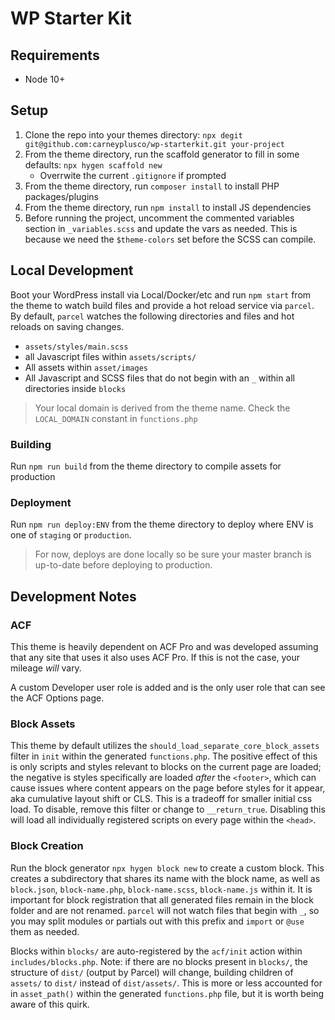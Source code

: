 # WP Starter Kit
## Requirements
* Node 10+

## Setup
1. Clone the repo into your themes directory:
`npx degit git@github.com:carneyplusco/wp-starterkit.git your-project`
2. From the theme directory, run the scaffold generator to fill in some defaults:
`npx hygen scaffold new`
    *  Overrwite the current `.gitignore` if prompted
3. From the theme directory, run `composer install` to install PHP packages/plugins
4. From the theme directory, run `npm install` to install JS dependencies
5. Before running the project, uncomment the commented variables section in `_variables.scss` and update the vars as needed. This is because we need the `$theme-colors` set before the SCSS can compile.

## Local Development
Boot your WordPress install via Local/Docker/etc and run `npm start` from the theme to watch build files and provide a hot reload service via `parcel`. By default, `parcel` watches the following directories and files and hot reloads on saving changes.

* `assets/styles/main.scss`
* all Javascript files within `assets/scripts/`
* All assets within `asset/images`
* All Javascript and SCSS files that do not begin with an `_` within all directories inside `blocks`

> Your local domain is derived from the theme name. Check the `LOCAL_DOMAIN` constant in `functions.php`

### Building
Run `npm run build` from the theme directory to compile assets for production

### Deployment
Run `npm run deploy:ENV` from the theme directory to deploy where ENV is one of `staging` or `production`.

> For now, deploys are done locally so be sure your master branch is up-to-date before deploying to production.

## Development Notes

### ACF
This theme is heavily dependent on ACF Pro and was developed assuming that any site that uses it also uses ACF Pro. If this is not the case, your mileage *will* vary.

A custom Developer user role is added and is the only user role that can see the ACF Options page.

### Block Assets
This theme by default utilizes the `should_load_separate_core_block_assets` filter in `init` within the generated `functions.php`. The positive effect of this is only scripts and styles relevant to blocks on the current page are loaded; the negative is styles specifically are loaded _after_ the `<footer>`, which can cause issues where content appears on the page before styles for it appear, aka cumulative layout shift or CLS. This is a tradeoff for smaller initial css load. To disable, remove this filter or change to `__return_true`. Disabling this will load all individually registered scripts on every page within the `<head>`.

### Block Creation
Run the block generator `npx hygen block new` to create a custom block. This creates a subdirectory that shares its name with the block name, as well as `block.json`, `block-name.php`, `block-name.scss`, `block-name.js` within it. It is important for block registration that all generated files remain in the block folder and are not renamed. `parcel` will not watch files that begin with `_`, so you may split modules or partials out with this prefix and `import` or `@use` them as needed.

Blocks within `blocks/` are auto-registered by the `acf/init` action within `includes/blocks.php`. Note: if there are no blocks present in `blocks/`, the structure of `dist/` (output by Parcel) will change, building children of `assets/` to `dist/` instead of `dist/assets/`. This is more or less accounted for in `asset_path()` within the generated `functions.php` file, but it is worth being aware of this quirk.